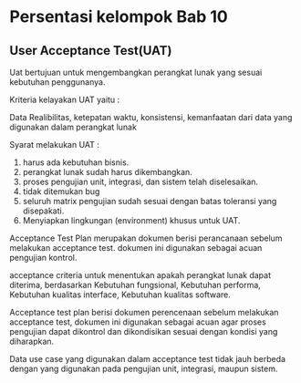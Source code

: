 # Persentasi kelompok Bab 10
## User Acceptance Test(UAT)

Uat bertujuan untuk mengembangkan perangkat lunak yang sesuai kebutuhan penggunanya.

Kriteria kelayakan UAT yaitu :

Data Realibilitas, ketepatan waktu, konsistensi, kemanfaatan dari data yang digunakan dalam perangkat lunak

Syarat melakukan UAT :
1. harus ada kebutuhan bisnis.
2. perangkat lunak sudah harus dikembangkan.
3. proses pengujian unit, integrasi, dan sistem telah diselesaikan.
4. tidak ditemukan bug
5. seluruh matrix pengujian sudah sesuai dengan batas toleransi yang disepakati.
6. Menyiapkan lingkungan (environment) khusus untuk UAT.

Acceptance Test Plan merupakan dokumen berisi perancanaan sebelum melakukan acceptance test. dokumen ini digunakan sebagai acuan pengujian kontrol.

acceptance criteria untuk menentukan apakah perangkat lunak dapat diterima, berdasarkan Kebutuhan fungsional, Kebutuhan performa, Kebutuhan kualitas interface, Kebutuhan kualitas software.

Acceptance test plan berisi dokumen perencenaan sebelum melakukan acceptance test, dokumen ini digunakan sebagai acuan agar proses pengujian dapat dikontrol dan dikondisikan sesuai dengan kondisi yang diharapkan.

Data use case yang digunakan dalam acceptance test tidak jauh berbeda dengan yang digunakan pada pengujian unit, integrasi, maupun sistem.





